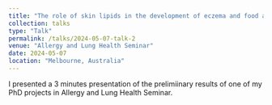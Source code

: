 ```yaml
---
title: "The role of skin lipids in the development of eczema and food allergies"
collection: talks
type: "Talk"
permalink: /talks/2024-05-07-talk-2
venue: "Allergy and Lung Health Seminar"
date: 2024-05-07
location: "Melbourne, Australia"
---
```


I presented a 3 minutes presentation of the prelimiinary results of one of my PhD projects in Allergy and Lung Health Seminar. 
